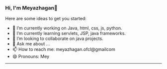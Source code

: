 ### Hi, I'm Meyazhagan👋

Here are some ideas to get you started:

- 🔭 I’m currently working on Java, html, css, js, python.
- 🌱 I’m currently learning servlets, JSP, java frameworks.
- 👯 I’m looking to collaborate on java projects.
- 💬 Ask me about ...
- 📫 How to reach me: meyazhagan.ofcl@gmailcom
- 😄 Pronouns: Mey
---
